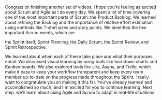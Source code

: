 Congrats on finishing another set of videos. I hope you're feeling as excited
about Scrum and Agile as I do every day. We spent a lot of time covering one of
the most important parts of Scrum: the Product Backlog. We learned about
refining the Backlog and the importance of relative effort estimation using
methods like T-shirt sizes and story points. We identified the five important
Scrum events, which are 

the Sprint itself, 
Sprint Planning, 
the Daily Scrum, 
the Sprint Review, and 
Sprint Retrospective. 

We learned about when each of these take place and what their purposes entail.
We discussed visual learning by using tools like burndown charts and Kanban
boards. We also explored tools like Jira, Asana, and Trello, which make it easy
to keep your workflow transparent and keep every team member up-to-date on the
progress made throughout the Sprint. I really want to congratulate you on making
it this far. You've already learned and accomplished so much, and I'm excited
for you to continue learning. Next step, we'll learn about using Agile and Scrum
to adapt in real-life situations.
